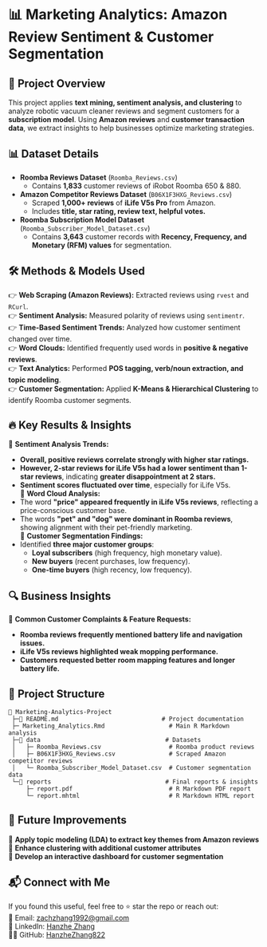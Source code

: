 # 📊 Marketing Analytics: Amazon Review Sentiment & Customer Segmentation  

## 🚀 Project Overview  
This project applies **text mining, sentiment analysis, and clustering** to analyze robotic vacuum cleaner reviews and segment customers for a **subscription model**. Using **Amazon reviews** and **customer transaction data**, we extract insights to help businesses optimize marketing strategies.

## 📊 Dataset Details  
- **Roomba Reviews Dataset** (`Roomba_Reviews.csv`)  
  - Contains **1,833** customer reviews of iRobot Roomba 650 & 880.  
- **Amazon Competitor Reviews Dataset** (`B06X1F3HXG_Reviews.csv`)  
  - Scraped **1,000+ reviews** of **iLife V5s Pro** from Amazon.  
  - Includes **title, star rating, review text, helpful votes.**  
- **Roomba Subscription Model Dataset** (`Roomba_Subscriber_Model_Dataset.csv`)  
  - Contains **3,643** customer records with **Recency, Frequency, and Monetary (RFM) values** for segmentation.

## 🛠️ Methods & Models Used  
👉 **Web Scraping (Amazon Reviews):** Extracted reviews using `rvest` and `RCurl`.  
👉 **Sentiment Analysis:** Measured polarity of reviews using `sentimentr`.  
👉 **Time-Based Sentiment Trends:** Analyzed how customer sentiment changed over time.  
👉 **Word Clouds:** Identified frequently used words in **positive & negative reviews**.  
👉 **Text Analytics:** Performed **POS tagging, verb/noun extraction, and topic modeling**.  
👉 **Customer Segmentation:** Applied **K-Means & Hierarchical Clustering** to identify Roomba customer segments.  

## 🔥 Key Results & Insights  
📌 **Sentiment Analysis Trends:**
- **Overall, positive reviews correlate strongly with higher star ratings.**
- **However, 2-star reviews for iLife V5s had a lower sentiment than 1-star reviews**, indicating **greater disappointment at 2 stars.**
- **Sentiment scores fluctuated over time**, especially for iLife V5s.  
📌 **Word Cloud Analysis:**
- The word **"price" appeared frequently in iLife V5s reviews**, reflecting a price-conscious customer base.
- The words **"pet" and "dog" were dominant in Roomba reviews**, showing alignment with their pet-friendly marketing.  
📌 **Customer Segmentation Findings:**
- Identified **three major customer groups**:
  - **Loyal subscribers** (high frequency, high monetary value).
  - **New buyers** (recent purchases, low frequency).
  - **One-time buyers** (high recency, low frequency). 
## 🔍 Business Insights  
📌 **Common Customer Complaints & Feature Requests:**
- **Roomba reviews frequently mentioned battery life and navigation issues.**
- **iLife V5s reviews highlighted weak mopping performance.**
- **Customers requested better room mapping features and longer battery life.**

## 📂 Project Structure  
```
📂 Marketing-Analytics-Project  
 ├─📝 README.md                             # Project documentation  
 ├─ Marketing_Analytics.Rmd                  # Main R Markdown analysis   
 ├─📂 data                                   # Datasets  
 │   ├─ Roomba_Reviews.csv                   # Roomba product reviews  
 │   ├─ B06X1F3HXG_Reviews.csv               # Scraped Amazon competitor reviews  
 │   └─ Roomba_Subscriber_Model_Dataset.csv  # Customer segmentation data   
 └─📂 reports                                # Final reports & insights
     ├─ report.pdf                           # R Markdown PDF report
     └─ report.mhtml                         # R Markdown HTML report
```

## 📌 Future Improvements  
🚀 **Apply topic modeling (LDA) to extract key themes from Amazon reviews**  
🚀 **Enhance clustering with additional customer attributes**  
🚀 **Develop an interactive dashboard for customer segmentation**  

## 📬 Connect with Me  
If you found this useful, feel free to ⭐ star the repo or reach out:  
📧 Email: zachzhang1992@gmail.com  
💼 LinkedIn: [Hanzhe Zhang](https://www.linkedin.com/in/hanzhezhang)  
👨‍💻 GitHub: [HanzheZhang822](https://hanzhezhang822.github.io)  
